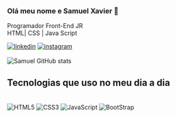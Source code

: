 
### Olá meu nome e Samuel Xavier 👋
Programador Front-End JR  
HTML| CSS | Java Script

[![linkedin](https://img.shields.io/badge/LinkedIn-0077B5?style=for-the-badge&logo=linkedin&logoColor=white
)](https://www.linkedin.com/in/amuel-xavier-de-ataides-351547238/)
[![instagram](https://img.shields.io/badge/Instagram-E4405F?style=for-the-badge&logo=instagram&logoColor=white)](https://www.instagram.com/samuellxll/?next=%2F)
<br><br>
![Samuel GitHub stats](https://github-readme-stats.vercel.app/api?username=samuellxll&show_icons=true&theme=radical)

## Tecnologias que uso no meu dia a dia
<div style="display: inline_block" ></br>
    <img src="https://img.shields.io/badge/HTML5-E34F26?style=for-the-badge&logo=html5&logoColor=white" align="center" alt="HTML5" > </img>
    <img src="https://img.shields.io/badge/CSS3-1572B6?style=for-the-badge&logo=css3&logoColor=white" alt="CSS3" align="center"> </img>
    <img src="https://img.shields.io/badge/JavaScript-F7DF1E?style=for-the-badge&logo=javascript&logoColor=black" align="center" alt="JavaScript" > </img>
    <img src="https://img.shields.io/badge/Bootstrap-563D7C?style=for-the-badge&logo=bootstrap&logoColor=white" alt="BootStrap" align="center"> </img>
</div>
